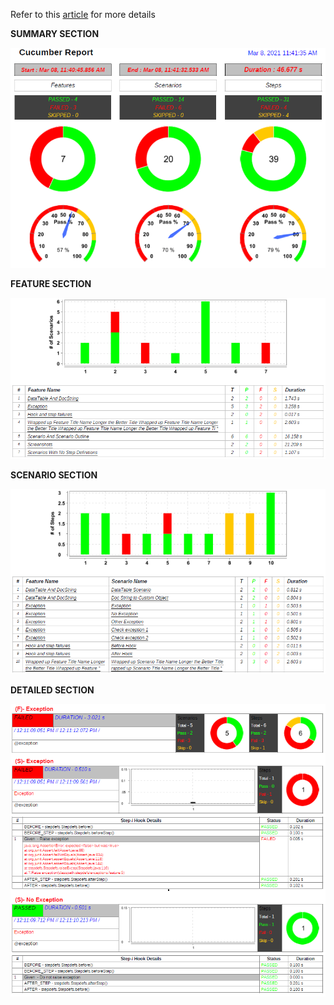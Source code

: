 Refer to this [article](https://ghchirp.site/2224/) for more details

**SUMMARY SECTION**

![sample](cucumber-pdf-report/summary.png)

**FEATURE SECTION**

![sample](cucumber-pdf-report/feature.png)

**SCENARIO SECTION**

![sample](cucumber-pdf-report/scenario.png)

**DETAILED SECTION**

![sample](cucumber-pdf-report/details.png)

